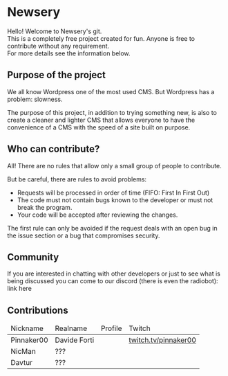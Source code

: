 <h1>Newsery</h1>
<p>Hello! Welcome to Newsery's git.<br>
  This is a completely free project created for fun. Anyone is free to contribute without any requirement.<br>
  For more details see the information below.</p>
<h2>Purpose of the project</h2>
<p>We all know Wordpress one of the most used CMS. But Wordpress has a problem: slowness.</p>
<p>The purpose of this project, in addition to trying something new, is also to create a cleaner and lighter CMS that allows everyone to have the convenience of a CMS with the speed of a site built on purpose.</p>
<h2>Who can contribute?</h2>
<p>All! There are no rules that allow only a small group of people to contribute.</p>
<p>But be careful, there are rules to avoid problems:</p>
<ul>
  <li>Requests will be processed in order of time (FIFO: First In First Out)</li>
  <li>The code must not contain bugs known to the developer or must not break the program.</li>
  <li>Your code will be accepted after reviewing the changes.</li>
</ul>
<p>The first rule can only be avoided if the request deals with an open bug in the issue section or a bug that compromises security.</p>
<h2>Community</h2>
<p>If you are interested in chatting with other developers or just to see what is being discussed you can come to our discord (there is even the radiobot): link here</p>
<h2>Contributions</h2>
<table style="border: 0px">
  <thead>
    <td>
      Nickname
    </td>
    <td>
      Realname
    </td>
    <td>
      Profile
    </td>
    <td>
      Twitch
    </td>
  </thead>
  <tbody>
    <tr>
      <td>Pinnaker00</td>
      <td>Davide Forti</td>
      <td></td>
      <td><a href="https://www.twitch.tv/pinnaker00">twitch.tv/pinnaker00</a></td>
    </tr>
    <tr>
      <td>NicMan</td>
      <td>???</td>
      <td></td>
      <td></td>
    </tr>
    <tr>
      <td>Davtur</td>
      <td>???</td>
      <td></td>
      <td></td>
    </tr>
  </tbody>
</table>
